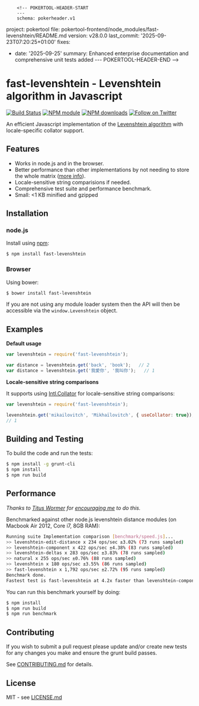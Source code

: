         <!-- POKERTOOL-HEADER-START
        ---
        schema: pokerheader.v1
project: pokertool
file: pokertool-frontend/node_modules/fast-levenshtein/README.md
version: v28.0.0
last_commit: '2025-09-23T07:20:25+01:00'
fixes:
- date: '2025-09-25'
  summary: Enhanced enterprise documentation and comprehensive unit tests added
        ---
        POKERTOOL-HEADER-END -->
# fast-levenshtein - Levenshtein algorithm in Javascript

[![Build Status](https://secure.travis-ci.org/hiddentao/fast-levenshtein.png)](http://travis-ci.org/hiddentao/fast-levenshtein)
[![NPM module](https://badge.fury.io/js/fast-levenshtein.png)](https://badge.fury.io/js/fast-levenshtein)
[![NPM downloads](https://img.shields.io/npm/dm/fast-levenshtein.svg?maxAge=2592000)](https://www.npmjs.com/package/fast-levenshtein)
[![Follow on Twitter](https://img.shields.io/twitter/url/http/shields.io.svg?style=social&label=Follow&maxAge=2592000)](https://twitter.com/hiddentao)

An efficient Javascript implementation of the [Levenshtein algorithm](http://en.wikipedia.org/wiki/Levenshtein_distance) with locale-specific collator support.

## Features

* Works in node.js and in the browser.
* Better performance than other implementations by not needing to store the whole matrix ([more info](http://www.codeproject.com/Articles/13525/Fast-memory-efficient-Levenshtein-algorithm)).
* Locale-sensitive string comparisions if needed.
* Comprehensive test suite and performance benchmark.
* Small: <1 KB minified and gzipped

## Installation

### node.js

Install using [npm](http://npmjs.org/):

```bash
$ npm install fast-levenshtein
```

### Browser

Using bower:

```bash
$ bower install fast-levenshtein
```

If you are not using any module loader system then the API will then be accessible via the `window.Levenshtein` object.

## Examples

**Default usage**

```javascript
var levenshtein = require('fast-levenshtein');

var distance = levenshtein.get('back', 'book');   // 2
var distance = levenshtein.get('我愛你', '我叫你');   // 1
```

**Locale-sensitive string comparisons**

It supports using [Intl.Collator](https://developer.mozilla.org/en-US/docs/Web/JavaScript/Reference/Global_Objects/Collator) for locale-sensitive  string comparisons:

```javascript
var levenshtein = require('fast-levenshtein');

levenshtein.get('mikailovitch', 'Mikhaïlovitch', { useCollator: true});
// 1
```

## Building and Testing

To build the code and run the tests:

```bash
$ npm install -g grunt-cli
$ npm install
$ npm run build
```

## Performance

_Thanks to [Titus Wormer](https://github.com/wooorm) for [encouraging me](https://github.com/hiddentao/fast-levenshtein/issues/1) to do this._

Benchmarked against other node.js levenshtein distance modules (on Macbook Air 2012, Core i7, 8GB RAM):

```bash
Running suite Implementation comparison [benchmark/speed.js]...
>> levenshtein-edit-distance x 234 ops/sec ±3.02% (73 runs sampled)
>> levenshtein-component x 422 ops/sec ±4.38% (83 runs sampled)
>> levenshtein-deltas x 283 ops/sec ±3.83% (78 runs sampled)
>> natural x 255 ops/sec ±0.76% (88 runs sampled)
>> levenshtein x 180 ops/sec ±3.55% (86 runs sampled)
>> fast-levenshtein x 1,792 ops/sec ±2.72% (95 runs sampled)
Benchmark done.
Fastest test is fast-levenshtein at 4.2x faster than levenshtein-component
```

You can run this benchmark yourself by doing:

```bash
$ npm install
$ npm run build
$ npm run benchmark
```

## Contributing

If you wish to submit a pull request please update and/or create new tests for any changes you make and ensure the grunt build passes.

See [CONTRIBUTING.md](https://github.com/hiddentao/fast-levenshtein/blob/master/CONTRIBUTING.md) for details.

## License

MIT - see [LICENSE.md](https://github.com/hiddentao/fast-levenshtein/blob/master/LICENSE.md)
